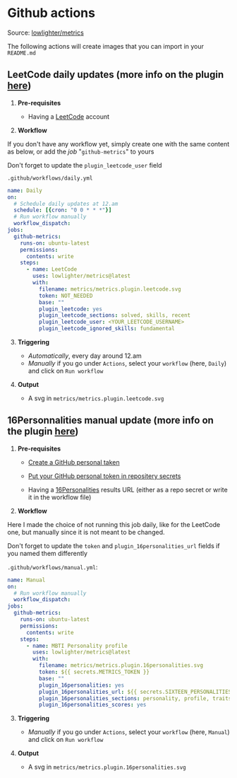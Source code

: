 # Github actions

Source: [lowlighter/metrics](https://github.com/lowlighter/metrics)

The following actions will create images that you can import in your `README.md`

## LeetCode daily updates (more info on the plugin [here](https://github.com/lowlighter/metrics/blob/master/source/plugins/leetcode/README.md))

1. **Pre-requisites**

    - Having a [LeetCode](https://leetcode.com/) account

2. **Workflow**

If you don't have any workflow yet, simply create one with the same content as below, or add the *job* "`github-metrics`" to yours

Don't forget to update the `plugin_leetcode_user` field

`.github/workflows/daily.yml`
```yaml
name: Daily
on:
  # Schedule daily updates at 12.am
  schedule: [{cron: "0 0 * * *"}]
  # Run workflow manually
  workflow_dispatch:
jobs:
  github-metrics:
    runs-on: ubuntu-latest
    permissions:
      contents: write
    steps:
      - name: LeetCode
        uses: lowlighter/metrics@latest
        with:
          filename: metrics/metrics.plugin.leetcode.svg
          token: NOT_NEEDED
          base: ""
          plugin_leetcode: yes
          plugin_leetcode_sections: solved, skills, recent
          plugin_leetcode_user: <YOUR_LEETCODE_USERNAME>
          plugin_leetcode_ignored_skills: fundamental

```

3. **Triggering**

    - *Automatically*, every day around 12.am
    - *Manually* if you go under `Actions`, select your `workflow` (here, `Daily`) and click on `Run workflow`

4. **Output**

    - A svg in `metrics/metrics.plugin.leetcode.svg`

## 16Personnalities manual update (more info on the plugin [here](https://github.com/lowlighter/metrics/blob/master/source/plugins/community/16personalities/README.md))

1. **Pre-requisites**

    - [Create a GitHub personal taken](https://github.com/lowlighter/metrics/blob/master/.github/readme/partials/documentation/setup/action.md#1%EF%B8%8F-create-a-github-personal-token)

    - [Put your GitHub personal token in repositery secrets](https://github.com/lowlighter/metrics/blob/master/.github/readme/partials/documentation/setup/action.md#2%EF%B8%8F-put-your-github-personal-token-in-repository-secrets)

    - Having a [16Personalities](https://www.16personalities.com/) results URL (either as a repo secret or write it in the workflow file)

2. **Workflow**

Here I made the choice of not running this job daily, like for the LeetCode one, but manually since it is not meant to be changed.

Don't forget to update the `token` and `plugin_16personalities_url` fields if you named them differently

`.github/workflows/manual.yml`:
```yaml
name: Manual
on:
  # Run workflow manually
  workflow_dispatch:
jobs:
  github-metrics:
    runs-on: ubuntu-latest
    permissions:
      contents: write
    steps:
      - name: MBTI Personality profile
        uses: lowlighter/metrics@latest
        with:
          filename: metrics/metrics.plugin.16personalities.svg
          token: ${{ secrets.METRICS_TOKEN }}
          base: ""
          plugin_16personalities: yes
          plugin_16personalities_url: ${{ secrets.SIXTEEN_PERSONALITIES_URL }}
          plugin_16personalities_sections: personality, profile, traits
          plugin_16personalities_scores: yes
```

3. **Triggering**

    - *Manually* if you go under `Actions`, select your `workflow` (here, `Manual`) and click on `Run workflow`

4. **Output**

    - A svg in `metrics/metrics.plugin.16personalities.svg`
